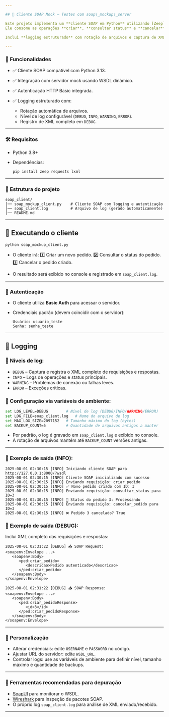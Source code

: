 ```yaml
---

## 📌 Cliente SOAP Mock – Testes com soap\_mockup\_server

Este projeto implementa um **cliente SOAP em Python** utilizando [Zeep](https://docs.python-zeep.org/en/master/) para realizar testes contra o servidor `soap_mockup_server`.
Ele consome as operações **criar**, **consultar status** e **cancelar** pedidos, usando **autenticação básica HTTP**.

Inclui **logging estruturado** com rotação de arquivos e captura de XML detalhado de requisições/respostas em nível `DEBUG`.

---
```


### 🚀 Funcionalidades

* ✅ Cliente SOAP compatível com Python 3.13.
* ✅ Integração com servidor mock usando WSDL dinâmico.
* ✅ Autenticação HTTP Basic integrada.
* ✅ Logging estruturado com:

  * Rotação automática de arquivos.
  * Nível de log configurável (`DEBUG`, `INFO`, `WARNING`, `ERROR`).
  * Registro de XML completo em `DEBUG`.

---

### 🛠️ Requisitos

* Python 3.8+
* Dependências:

  ```bash
  pip install zeep requests lxml
  ```

---

### 📂 Estrutura do projeto

```
soap_client/
│── soap_mockup_client.py    # Cliente SOAP com logging e autenticação
│── soap_client.log          # Arquivo de log (gerado automaticamente)
│── README.md
```

---

## 📜 Executando o cliente

```bash
python soap_mockup_client.py
```

* O cliente irá:
  1️⃣ Criar um novo pedido.
  2️⃣ Consultar o status do pedido.
  3️⃣ Cancelar o pedido criado.

* O resultado será exibido no console e registrado em `soap_client.log`.

---

### 🔑 Autenticação

* O cliente utiliza **Basic Auth** para acessar o servidor.
* Credenciais padrão (devem coincidir com o servidor):

  ```
  Usuário: usuario_teste
  Senha: senha_teste
  ```

---

## 📌 Logging

### 📌 Níveis de log:

* `DEBUG` – Captura e registra o XML completo de requisições e respostas.
* `INFO` – Logs de operações e status principais.
* `WARNING` – Problemas de conexão ou falhas leves.
* `ERROR` – Exceções críticas.

### 📌 Configuração via variáveis de ambiente:

```bash
set LOG_LEVEL=DEBUG        # Nível de log (DEBUG/INFO/WARNING/ERROR)
set LOG_FILE=soap_client.log   # Nome do arquivo de log
set MAX_LOG_SIZE=2097152   # Tamanho máximo do log (bytes)
set BACKUP_COUNT=5         # Quantidade de arquivos antigos a manter
```

* Por padrão, o log é gravado em `soap_client.log` e exibido no console.
* A rotação de arquivos mantém até `BACKUP_COUNT` versões antigas.

---

### 📌 Exemplo de saída (INFO):

```
2025-08-01 02:30:15 [INFO] Iniciando cliente SOAP para http://127.0.0.1:8000/?wsdl
2025-08-01 02:30:15 [INFO] Cliente SOAP inicializado com sucesso
2025-08-01 02:30:15 [INFO] Enviando requisição: criar_pedido
2025-08-01 02:30:15 [INFO] ✅ Novo pedido criado com ID: 3
2025-08-01 02:30:15 [INFO] Enviando requisição: consultar_status para ID=3
2025-08-01 02:30:15 [INFO] 📌 Status do pedido 3: Processando
2025-08-01 02:30:15 [INFO] Enviando requisição: cancelar_pedido para ID=3
2025-08-01 02:30:15 [INFO] ❌ Pedido 3 cancelado? True
```

### 📌 Exemplo de saída (DEBUG):

Inclui XML completo das requisições e respostas:

```
2025-08-01 02:31:22 [DEBUG] 📤 SOAP Request:
<soapenv:Envelope ...>
   <soapenv:Body>
      <ped:criar_pedido>
         <descricao>Pedido autenticado</descricao>
      </ped:criar_pedido>
   </soapenv:Body>
</soapenv:Envelope>

2025-08-01 02:31:22 [DEBUG] 📥 SOAP Response:
<soapenv:Envelope ...>
   <soapenv:Body>
      <ped:criar_pedidoResponse>
         <id>3</id>
      </ped:criar_pedidoResponse>
   </soapenv:Body>
</soapenv:Envelope>
```

---

### 🔧 Personalização

* Alterar credenciais: edite `USERNAME` e `PASSWORD` no código.
* Ajustar URL do servidor: edite `WSDL_URL`.
* Controlar logs: use as variáveis de ambiente para definir nível, tamanho máximo e quantidade de backups.

---

### 🧪 Ferramentas recomendadas para depuração

* [SoapUI](https://www.soapui.org/) para monitorar o WSDL.
* [Wireshark](https://www.wireshark.org/) para inspeção de pacotes SOAP.
* O próprio log `soap_client.log` para análise de XML enviado/recebido.

---